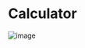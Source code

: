# Calculator

![image](https://github.com/user-attachments/assets/1c3bd605-8615-4b91-8358-1379698cbe0b)
